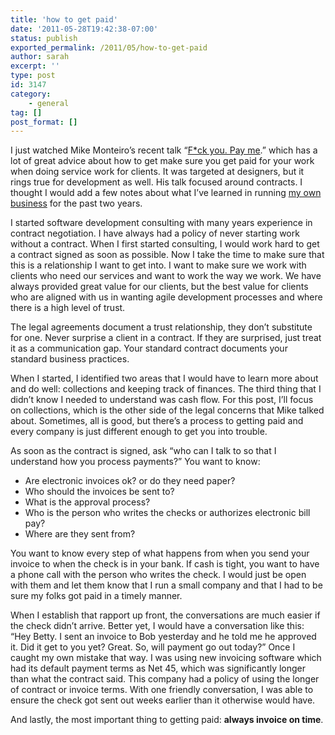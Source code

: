 ```yaml
---
title: 'how to get paid'
date: '2011-05-28T19:42:38-07:00'
status: publish
exported_permalink: /2011/05/how-to-get-paid
author: sarah
excerpt: ''
type: post
id: 3147
category:
    - general
tag: []
post_format: []
---
```

I just watched Mike Monteiro’s recent talk “[F\*ck you. Pay me](http://vimeo.com/22053820).” which has a lot of great advice about how to get make sure you get paid for your work when doing service work for clients. It was targeted at designers, but it rings true for development as well. His talk focused around contracts. I thought I would add a few notes about what I’ve learned in running [my own business](http://blazingcloud.net/) for the past two years.

I started software development consulting with many years experience in contract negotiation. I have always had a policy of never starting work without a contract. When I first started consulting, I would work hard to get a contract signed as soon as possible. Now I take the time to make sure that this is a relationship I want to get into. I want to make sure we work with clients who need our services and want to work the way we work. We have always provided great value for our clients, but the best value for clients who are aligned with us in wanting agile development processes and where there is a high level of trust.

The legal agreements document a trust relationship, they don’t substitute for one. Never surprise a client in a contract. If they are surprised, just treat it as a communication gap. Your standard contract documents your standard business practices.

When I started, I identified two areas that I would have to learn more about and do well: collections and keeping track of finances. The third thing that I didn’t know I needed to understand was cash flow. For this post, I’ll focus on collections, which is the other side of the legal concerns that Mike talked about. Sometimes, all is good, but there’s a process to getting paid and every company is just different enough to get you into trouble.

As soon as the contract is signed, ask “who can I talk to so that I understand how you process payments?” You want to know:

- Are electronic invoices ok? or do they need paper?
- Who should the invoices be sent to?
- What is the approval process?
- Who is the person who writes the checks or authorizes electronic bill pay?
- Where are they sent from?

You want to know every step of what happens from when you send your invoice to when the check is in your bank. If cash is tight, you want to have a phone call with the person who writes the check. I would just be open with them and let them know that I run a small company and that I had to be sure my folks got paid in a timely manner.

When I establish that rapport up front, the conversations are much easier if the check didn’t arrive. Better yet, I would have a conversation like this: “Hey Betty. I sent an invoice to Bob yesterday and he told me he approved it. Did it get to you yet? Great. So, will payment go out today?” Once I caught my own mistake that way. I was using new invoicing software which had its default payment terms as Net 45, which was significantly longer than what the contract said. This company had a policy of using the longer of contract or invoice terms. With one friendly conversation, I was able to ensure the check got sent out weeks earlier than it otherwise would have.

And lastly, the most important thing to getting paid: **always invoice on time**.